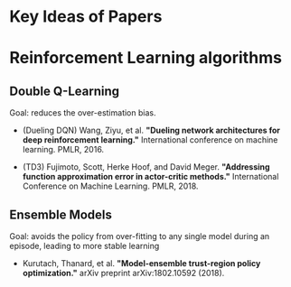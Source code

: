 # Key Ideas of Papers

# Reinforcement Learning algorithms


## Double Q-Learning
Goal: reduces the over-estimation bias.
- (Dueling DQN) Wang, Ziyu, et al. **"Dueling network architectures for deep reinforcement learning."** International conference on machine learning. PMLR, 2016.

- (TD3) Fujimoto, Scott, Herke Hoof, and David Meger. **"Addressing function approximation error in actor-critic methods."** International Conference on Machine Learning. PMLR, 2018.


## Ensemble Models
Goal: avoids the policy from over-fitting to any single model during an episode, leading to more stable learning
- Kurutach, Thanard, et al. **"Model-ensemble trust-region policy optimization."** arXiv preprint arXiv:1802.10592 (2018).

